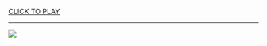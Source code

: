 
<a href="https://premium76.site?title=free_solitaire_games&ref=13M">CLICK TO PLAY</a></h3>
<hr>

<a href="https://premium76.site?title=free_solitaire_games&ref=13M"><img src="https://clearcache.store/games.png"></a>



